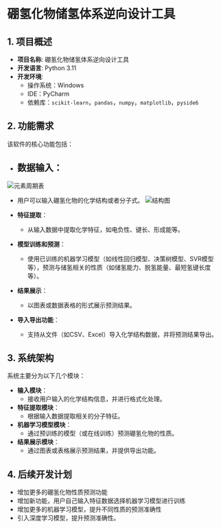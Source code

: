 # 硼氢化物储氢体系逆向设计工具
## 1. 项目概述
- **项目名称**: 硼氢化物储氢体系逆向设计工具
- **开发语言**: Python 3.11
- **开发环境**: 
  - 操作系统：Windows
  - IDE：PyCharm
  - 依赖库：`scikit-learn`，`pandas`，`numpy`，`matplotlib`，`pyside6`

## 2. 功能需求
该软件的核心功能包括：
- **数据输入**：
  -
![元素周期表](https://github.com/user-attachments/assets/007260a4-762e-46a3-a46a-6a6e16d76922)
  - 用户可以输入硼氢化物的化学结构或者分子式。
![结构图](https://github.com/user-attachments/assets/4c196363-6234-4c39-9194-452f56800c3c '图2')

- **特征提取**：
  - 从输入数据中提取化学特征，如电负性、键长、形成能等。
- **模型训练和预测**：
  - 使用已训练的机器学习模型（如线性回归模型、决策树模型、SVR模型等），预测与储氢相关的性质（如储氢能力、脱氢能量、最短氢键长度等）。
- **结果展示**：
  - 以图表或数据表格的形式展示预测结果。
- **导入导出功能**：
  - 支持从文件（如CSV、Excel）导入化学结构数据，并将预测结果导出。

## 3. 系统架构
系统主要分为以下几个模块：
- **输入模块**：
  - 接收用户输入的化学结构信息，并进行格式化处理。
- **特征提取模块**：
  - 根据输入数据提取相关的分子特征。
- **机器学习模型模块**：
  - 通过预训练的模型（或在线训练）预测硼氢化物的性质。
- **结果展示模块**：
  - 通过图表或表格展示预测结果，并提供导出功能。
## 4. 后续开发计划
- 增加更多的硼氢化物性质预测功能
- 增加新功能，用户自己输入特征数据选择机器学习模型进行训练
- 增加更多的机器学习模型，提升不同性质的预测准确性
- 引入深度学习模型，提升预测准确性。
